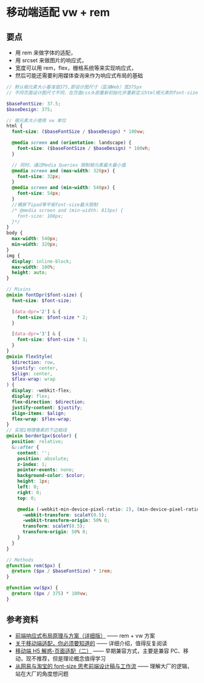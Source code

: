 # 移动端适配 vw + rem

## 要点

- 用 rem 来做字体的适配，
- 用 srcset 来做图片的响应式，
- 宽度可以用 rem，flex，栅格系统等来实现响应式，
- 然后可能还需要利用媒体查询来作为响应式布局的基础

```scss
// 默认根元素大小基准值375,即设计图尺寸（蓝湖Web）宽375px
// 不同页面设计图尺寸不同，在页面css头部重新初始化并重新定义html根元素的font-size

$baseFontSize: 37.5;
$baseDesign: 375;

// 根元素大小使用 vw 单位
html {
  font-size: ($baseFontSize / $baseDesign) * 100vw;

  @media screen and (orientation: landscape) {
    font-size: ($baseFontSize / $baseDesign) * 100vh;
  }

  // 同时，通过Media Queries 限制根元素最大最小值
  @media screen and (max-width: 320px) {
    font-size: 32px;
  }
  @media screen and (min-width: 540px) {
    font-size: 54px;
  }
  //横屏下ipad等平板font-size最大限制
  /* @media screen and (min-width: 813px) {
    font-size: 108px;
  }*/
}
body {
  max-width: 540px;
  min-width: 320px;
}
img {
  display: inline-block;
  max-width: 100%;
  height: auto;
}

// Mixins
@mixin fontDpr($font-size) {
  font-size: $font-size;

  [data-dpr='2'] & {
    font-size: $font-size * 2;
  }

  [data-dpr='3'] & {
    font-size: $font-size * 3;
  }
}
@mixin flexStyle(
  $direction: row,
  $justify: center,
  $align: center,
  $flex-wrap: wrap
) {
  display: -webkit-flex;
  display: flex;
  flex-direction: $direction;
  justify-content: $justify;
  align-items: $align;
  flex-wrap: $flex-wrap;
}
// 实现1物理像素的下边框线
@mixin border1px($color) {
  position: relative;
  &::after {
    content: '';
    position: absolute;
    z-index: 1;
    pointer-events: none;
    background-color: $color;
    height: 1px;
    left: 0;
    right: 0;
    top: 0;

    @media (-webkit-min-device-pixel-ratio: 2), (min-device-pixel-ratio: 2) {
      -webkit-transform: scaleY(0.5);
      -webkit-transform-origin: 50% 0;
      transform: scaleY(0.5);
      transform-origin: 50% 0;
    }
  }
}

// Methods
@function rem($px) {
  @return ($px / $baseFontSize) * 1rem;
}

@function vw($px) {
  @return ($px / 375) * 100vw;
}
```

## 参考资料

- [前端响应式布局原理与方案（详细版）](https://juejin.im/post/6844903814332432397#heading-7) —— rem + vw 方案
- [关于移动端适配，你必须要知道的](https://juejin.im/post/6844903845617729549) —— 详细介绍，值得反复阅读
- [移动端 H5 解惑-页面适配（二）](https://juejin.im/post/6844903651245293582) —— 早期兼容方式，主要是兼容 PC、移动，现不推荐，但是理论概念值得学习
- [从网易与淘宝的 font-size 思考前端设计稿与工作流](https://www.cnblogs.com/lyzg/p/4877277.html) —— 理解大厂的逻辑，站在大厂的角度想问题
